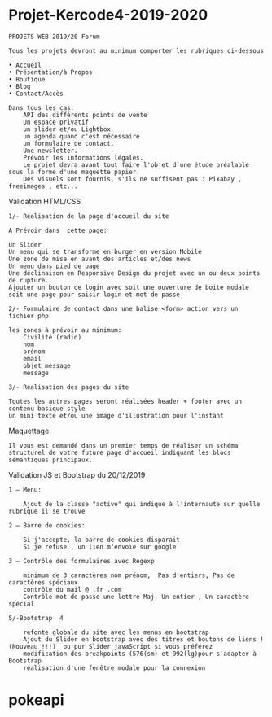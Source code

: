 # Projet-Kercode4-2019-2020
    PROJETS WEB 2019/20 Forum

    Tous les projets devront au minimum comporter les rubriques ci-dessous

    • Accueil 
    • Présentation/à Propos 
    • Boutique 
    • Blog 
    • Contact/Accès

    Dans tous les cas: 
        API des différents points de vente
        Un espace privatif
        un slider et/ou Lightbox
        un agenda quand c'est nécessaire
        un formulaire de contact.
        Une newsletter.
        Prévoir les informations légales.
        Le projet devra avant tout faire l'objet d'une étude préalable sous la forme d'une maquette papier.
        Des visuels sont fournis, s'ils ne suffisent pas : Pixabay , freeimages , etc... 


Validation HTML/CSS

    1/- Réalisation de la page d'accueil du site

    A Prévoir dans  cette page:

    Un Slider
    Un menu qui se transforme en burger en version Mobile
    Une zone de mise en avant des articles et/des news
    Un menu dans pied de page
    Une déclinaison en Responsive Design du projet avec un ou deux points de rupture.
    Ajouter un bouton de login avec soit une ouverture de boite modale soit une page pour saisir login et mot de passe

    2/- Formulaire de contact dans une balise <form> action vers un fichier php

    les zones à prévoir au minimum:
        Civilité (radio)
        nom
        prénom
        email
        objet message
        message

    3/- Réalisation des pages du site

    Toutes les autres pages seront réalisées header + footer avec un contenu basique style
    un mini texte et/ou une image d'illustration pour l'instant


Maquettage

    Il vous est demandé dans un premier temps de réaliser un schéma structurel de votre future page d'accueil indiquant les blocs sémantiques principaux.



Validation JS et Bootstrap du 20/12/2019


    1 – Menu:

        Ajout de la classe "active" qui indique à l'internaute sur quelle rubrique il se trouve

    2 – Barre de cookies:

        Si j'accepte, la barre de cookies disparait
        Si je refuse , un lien m'envoie sur google

    3 – Contrôle des formulaires avec Regexp

        minimum de 3 caractères nom prénom,  Pas d'entiers, Pas de caractères spéciaux
        contrôle du mail @ .fr .com
        Contrôle mot de passe une lettre Maj, Un entier , Un caractère spécial

    5/-Bootstrap  4

        refonte globale du site avec les menus en bootstrap
        Ajout du Slider en bootstrap avec des titres et boutons de liens ! (Nouveau !!!)  ou pur Slider javaScript si vous préférez
        modification des breakpoints (576(sm) et 992(lg)pour s'adapter à Bootstrap
        réalisation d'une fenêtre modale pour la connexion
# pokeapi
